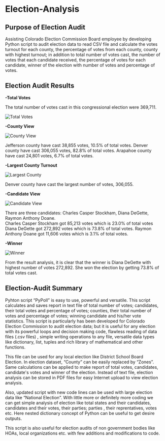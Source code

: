 # Election-Analysis

## Purpose of Election Audit 

Assisting Colorado Election Commission Board employee by developing  Python script to audit election data to read CSV file and  calculate the votes turnout for each county,
the percentage of votes from each county, county with highest turnout;  in addition to total number of votes cast,  the number of votes that each candidate received, 
the percentage of votes for each candidate, winner of the election with number of votes and percentage of votes. 

## Election Audit Results

**-Total Votes**

The total number of votes cast in this congressional election were 369,711.

![Total Votes](/Election-Analysis/Resources/ElectionResults_TotalVotes.png?raw=true "Total Votes")

**-County View**

![County View](/Election-Analysis/Resources/ElectionResults_CountyView.png?raw=true "County View")

Jefferson county have cast 38,855 votes, 10.5% of total votes.
Denver county have cast 306,055 votes, 82.8% of total votes.
Arapahoe county have cast 24,801 votes, 6.7% of total votes.

**-Largest County Turnout**

![Largest County](/Election-Analysis/Resources/ElectionResults_LargestCounty.png?raw=true "Largest County")

Denver county have cast the largest number of votes, 306,055.

**-Candidate View**

![Candidate View](/Election-Analysis/Resources/ElectionResults_CandidateView.png?raw=true "Candidate View")

There are three candidates: Charles Casper Stockham, Diana DeGette, Raymon Anthony Doane.  
Charles Casper Stockham got 85,213 votes which is 23.0% of total votes
Diana DeGette got 272,892 votes which is 73.8% of total votes.
Raymon Anthony Doane got 11,606 votes which is 3.1% of total votes.

**-Winner**

![Winner](/Election-Analysis/Resources/ElectionResults_Winner.png?raw=true "Winner")

From the result analysis, it is clear that the winner is Diana DeGette with highest number of votes 272,892. She won the election by getting 73.8% of total votes cast. 

## Election-Audit Summary

Pyhton script “PyPoll” is easy to use, powerful and versatile. This script calculates and saves report in text file of total number of votes; candidates, their total votes
and percentage of votes; counties, their total number of votes and percentage of votes; winning candidate and his/her vote statistics.  This script is particularly has been developed 
for Colorado Election Commission to audit election data; but it is useful for any election with its powerful loops and decision making code, flawless reading of data files  (.csv files) , 
simple writing operations to any file, versatile data types like dictionary, list, tuples and rich library of mathematical and other functions. 

This file can be used for any local election like District School Board Election. In election dataset, “County” can be easily replaced by “Zones”. Same calculations can be applied
to make report of total votes, candidates, candidate's votes and winner of the election. Instead of text file, election analysis can be stored in PDF files for easy Internet upload to view 
election analysis. 
 
Also, updated script with new code lines can be used with large election data like “National  Election”. With little more or definitely more coding we can get simple analysis of election like total 
states and their candidates, candidates and their votes, their parties; parties , their reprentatives, votes etc. Here nested dictionary concept of Python can be useful to get desire outputs. 

This script is also useful for election audits of non government bodies like HOAs, local organizations etc. with few additions and modifications to code. 